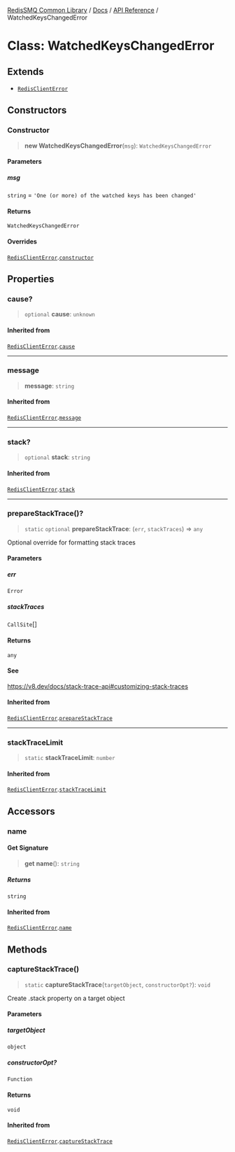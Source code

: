 [RedisSMQ Common Library](../../../README.md) / [Docs](../../README.md) / [API Reference](../README.md) / WatchedKeysChangedError

# Class: WatchedKeysChangedError

## Extends

- [`RedisClientError`](RedisClientError.md)

## Constructors

### Constructor

> **new WatchedKeysChangedError**(`msg`): `WatchedKeysChangedError`

#### Parameters

##### msg

`string` = `'One (or more) of the watched keys has been changed'`

#### Returns

`WatchedKeysChangedError`

#### Overrides

[`RedisClientError`](RedisClientError.md).[`constructor`](RedisClientError.md#constructor)

## Properties

### cause?

> `optional` **cause**: `unknown`

#### Inherited from

[`RedisClientError`](RedisClientError.md).[`cause`](RedisClientError.md#cause)

***

### message

> **message**: `string`

#### Inherited from

[`RedisClientError`](RedisClientError.md).[`message`](RedisClientError.md#message)

***

### stack?

> `optional` **stack**: `string`

#### Inherited from

[`RedisClientError`](RedisClientError.md).[`stack`](RedisClientError.md#stack)

***

### prepareStackTrace()?

> `static` `optional` **prepareStackTrace**: (`err`, `stackTraces`) => `any`

Optional override for formatting stack traces

#### Parameters

##### err

`Error`

##### stackTraces

`CallSite`[]

#### Returns

`any`

#### See

https://v8.dev/docs/stack-trace-api#customizing-stack-traces

#### Inherited from

[`RedisClientError`](RedisClientError.md).[`prepareStackTrace`](RedisClientError.md#preparestacktrace)

***

### stackTraceLimit

> `static` **stackTraceLimit**: `number`

#### Inherited from

[`RedisClientError`](RedisClientError.md).[`stackTraceLimit`](RedisClientError.md#stacktracelimit)

## Accessors

### name

#### Get Signature

> **get** **name**(): `string`

##### Returns

`string`

#### Inherited from

[`RedisClientError`](RedisClientError.md).[`name`](RedisClientError.md#name)

## Methods

### captureStackTrace()

> `static` **captureStackTrace**(`targetObject`, `constructorOpt?`): `void`

Create .stack property on a target object

#### Parameters

##### targetObject

`object`

##### constructorOpt?

`Function`

#### Returns

`void`

#### Inherited from

[`RedisClientError`](RedisClientError.md).[`captureStackTrace`](RedisClientError.md#capturestacktrace)
